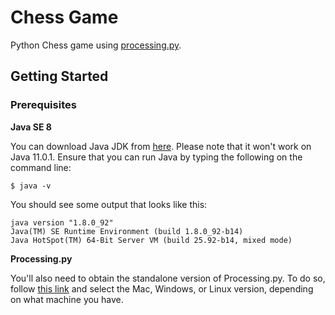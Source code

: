 # Chess Game

Python Chess game using [processing.py](https://py.processing.org/).

## Getting Started

### Prerequisites

**Java SE 8**

You can download Java JDK from [here](https://www.oracle.com/technetwork/java/javase/downloads/index.html). Please note that it won't work on Java 11.0.1. Ensure that you can run Java by typing the following on the command line:

```
$ java -v
```

You should see some output that looks like this:

```
java version "1.8.0_92"
Java(TM) SE Runtime Environment (build 1.8.0_92-b14)
Java HotSpot(TM) 64-Bit Server VM (build 25.92-b14, mixed mode)
```
**Processing.py**

You'll also need to obtain the standalone version of Processing.py. To do so, follow [this link](http://processing.org/download) and select the Mac, Windows, or Linux version, depending on what machine you have.
